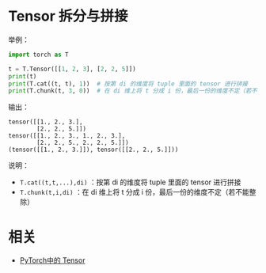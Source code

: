 
# Tensor 拆分与拼接

举例：

```py
import torch as T

t = T.Tensor([[1, 2, 3], [2, 2, 5]])
print(t)
print(T.cat((t, t), 1))  # 按第 di 的维度将 tuple 里面的 tensor 进行拼接
print(T.chunk(t, 3, 0))  # 在 di 维上将 t 分成 i 份，最后一份的维度不定（若不能整除）
```

输出：

```
tensor([[1., 2., 3.],
        [2., 2., 5.]])
tensor([[1., 2., 3., 1., 2., 3.],
        [2., 2., 5., 2., 2., 5.]])
(tensor([[1., 2., 3.]]), tensor([[2., 2., 5.]]))
```

说明：

- `T.cat((t,t,...),di)` ：按第 di 的维度将 tuple 里面的 tensor 进行拼接
- `T.chunk(t,i,di)` ：在 di 维上将 t 分成 i 份，最后一份的维度不定（若不能整除）






# 相关

- [PyTorch中的 Tensor](https://blog.csdn.net/tfcy694/article/details/80330616)
